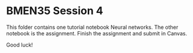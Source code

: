 # BMEN35 Session 4
This folder contains one tutorial notebook Neural networks. The other notebook is the assignment. Finish the assignment and submit in Canvas.


Good luck!
